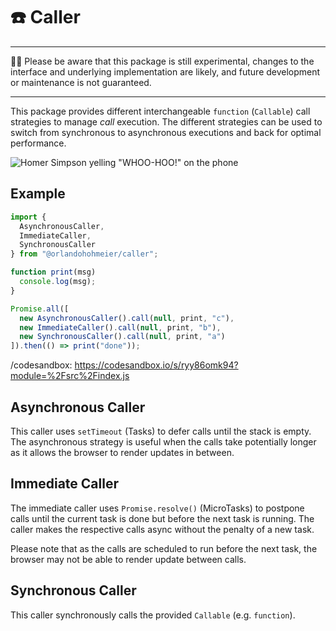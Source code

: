 # ☎️ Caller

---

👩‍🔬 Please be aware that this package is still experimental,
changes to the interface and underlying implementation are likely,
and future development or maintenance is not guaranteed.

---

This package provides different interchangeable `function` (`Callable`) call
strategies to manage _call_ execution.
The different strategies can be used to switch from synchronous to asynchronous
executions and back for optimal performance.

![Homer Simpson yelling "WHOO-HOO!" on the phone](https://media.giphy.com/media/xT5LMQ8rHYTDGFG07e/giphy.gif)

## Example

```js
import {
  AsynchronousCaller,
  ImmediateCaller,
  SynchronousCaller
} from "@orlandohohmeier/caller";

function print(msg)
  console.log(msg);
}

Promise.all([
  new AsynchronousCaller().call(null, print, "c"),
  new ImmediateCaller().call(null, print, "b"),
  new SynchronousCaller().call(null, print, "a")
]).then(() => print("done"));
```

/codesandbox: https://codesandbox.io/s/ryy86omk94?module=%2Fsrc%2Findex.js

## Asynchronous Caller

This caller uses `setTimeout` (Tasks) to defer calls until the stack is empty.
The asynchronous strategy is useful when the calls take potentially longer
as it allows the browser to render updates in between.

## Immediate Caller

The immediate caller uses `Promise.resolve()` (MicroTasks) to postpone calls
until the current task is done but before the next task is running.
The caller makes the respective calls async without the penalty of a new task.

Please note that as the calls are scheduled to run before the next task,
the browser may not be able to render update between calls.

## Synchronous Caller

This caller synchronously calls the provided `Callable` (e.g. `function`).
